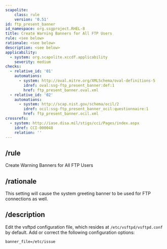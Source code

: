```yaml
---
scapolite:
    class: rule
    version: '0.51'
id: ftp_present_banner
id_namespace: org.ssgproject.RHEL-8
title: Create Warning Banners for All FTP Users
rule: <see below>
rationale: <see below>
description: <see below>
applicability:
  - system: org.scapolite.xccdf.applicability
    severity: medium
checks:
  - relative_id: '01'
    automations:
      - system: http://oval.mitre.org/XMLSchema/oval-definitions-5
        idref: oval:ssg-ftp_present_banner:def:1
        href: ftp_present_banner.oval.xml
  - relative_id: '02'
    automations:
      - system: http://scap.nist.gov/schema/ocil/2
        idref: ocil:ssg-ftp_present_banner_ocil:questionnaire:1
        href: ftp_present_banner.ocil.xml
crossrefs:
  - system: http://iase.disa.mil/stigs/cci/Pages/index.aspx
    idref: CCI-000048
    relation: ''
---
```



## /rule

Create Warning Banners for All FTP Users

## /rationale

This
setting will cause the system greeting banner to be used for FTP
connections as well.

## /description

Edit the vsftpd configuration file, which resides at
`/etc/vsftpd/vsftpd.conf` by default. Add or correct the following
configuration options:

``` 
banner_file=/etc/issue
```

